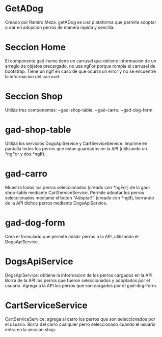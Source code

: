 # GetADog

Creado por Ramiro Meza.
getADog es una plataforma que permite adoptar o dar en adopcion perros de manera rapida y sencilla.

# Seccion Home

El componente gad-home tiene un carrusel que obtiene informacion de un arreglo de objetos precargado, no usa ngFor porque rompia el carrusel de bootstrap.
Tiene un ngIf en caso de que ocurra un error y no se encuentre la informacion del carrusel.

# Seccion Shop

Utiliza tres componentes:
~gad-shop-table.
~gad-carro.
~gad-dog-form.

# gad-shop-table

Utiliza los servicios DogsApiService y CartServiceService.
Imprime en pantalla todos los perros que estan guardados en la API (utilizando un *ngFor y dos *ngIf).

# gad-carro

Muestra todos los perros seleccionados (creado con *ngFor) de la gad-shop-table mediante CartServiceService.
Permite adoptar los perros seleccionados mediante el boton "Adoptar!" (creado con *ngIf), borrando de la API dichos perros mediante DogsApiService.

# gad-dog-form

Crea el formulario que permite añadir perros a la API, utilizando el DogsApiService.

# DogsApiService

DogsApiService: obtiene la informacion de los perros cargados en la API. Borra de la API los perros que fueron seleccionados y adoptados por el usuario. Agrega a la API los perros que son cargados por el gad-dog-form.

# CartServiceService

CartServiceService: agrega al carro los perros que son seleccionados por el usuario. Borra del carro cualquier perro seleccionado cuando el usuario entra en la seccion shop.

